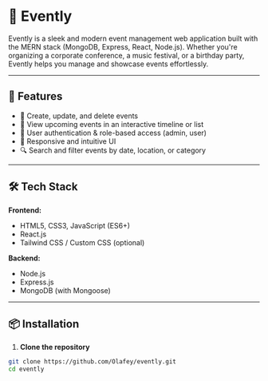 # 🎉 Evently

Evently is a sleek and modern event management web application built with the MERN stack (MongoDB, Express, React, Node.js). Whether you're organizing a corporate conference, a music festival, or a birthday party, Evently helps you manage and showcase events effortlessly.

---

## 🚀 Features

- 📝 Create, update, and delete events
- 📅 View upcoming events in an interactive timeline or list
- 👤 User authentication & role-based access (admin, user)
- 🧭 Responsive and intuitive UI
- 🔍 Search and filter events by date, location, or category

---

## 🛠️ Tech Stack

**Frontend:**

- HTML5, CSS3, JavaScript (ES6+)
- React.js
- Tailwind CSS / Custom CSS (optional)

**Backend:**

- Node.js
- Express.js
- MongoDB (with Mongoose)

---

## 📦 Installation

1. **Clone the repository**
```bash
git clone https://github.com/Olafey/evently.git
cd evently

